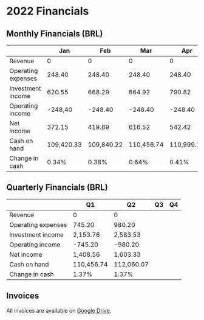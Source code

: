 # 2022 Financials

## Monthly Financials (BRL)

| |Jan|Feb|Mar|Apr|May|Jun|Jul|Aug|Sep|Oct|Nov|Dez|
|-|---|---|---|---|---|---|---|---|---|---|---|---|
|Revenue|0|0|0|0|0|0|0||||||
|Operating expenses|248.40|248.40|248.40|248.40|248.40|483.40|249.48||||||
|Investment income|620.55|668.29|864.92|790.82|880.58|912.16|984.19||||||
|Operating income|-248,40|-248.40|-248.40|-248.40|-248.40|-483.40|-249.48||||||
|Net income|372.15|419.89|616.52|542.42|632.18|428.76|734.71||||||
|Cash on hand|109,420.33|109,840.22|110,456.74|110,999.16|111,631.34|112,060.10|112,794.81||||||
|Change in cash|0.34%|0.38%|0.64%|0.41%|0.57%|0.38%|0.66%||||||

## Quarterly Financials (BRL)

| |Q1|Q2|Q3|Q4|
|-|--|--|--|--|
|Revenue|0|0|||
|Operating expenses|745.20|980.20|||
|Investment income|2,153.76|2,583.53|||
|Operating income|-745.20|-980.20|||
|Net income|1,408.56|1,603.33|||
|Cash on hand|110,456.74|112,060.07|||
|Change in cash|1.37%|1.37%|||

## Invoices

All invoices are available on [Google Drive](https://drive.google.com/drive/folders/1xOuRnWWGLuXBENYIOPFKiIA2dEJQkqCl?usp=sharing).
